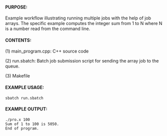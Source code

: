 #### PURPOSE:

Example workflow illustrating running multiple jobs with the
help of job arrays. The specific example computes the integer sum from 1 to
N where N is a number read from the command line. 

#### CONTENTS:

(1) main_program.cpp: C++ source code

(2) run.sbatch: Batch job submission script for sending the array job
                to the queue.

(3) Makefile

#### EXAMPLE USAGE:
	sbatch run.sbatch

#### EXAMPLE OUTPUT:

```
./pro.x 100
Sum of 1 to 100 is 5050.
End of program.
```
